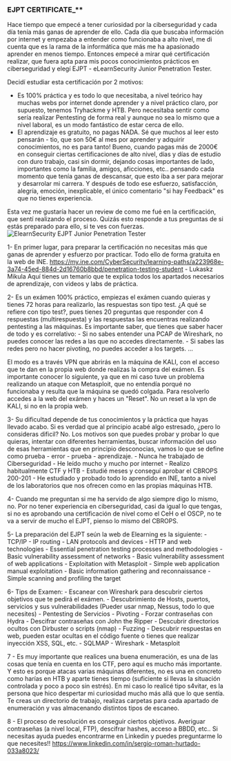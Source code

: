 ### EJPT CERTIFICATE_**
Hace tiempo que empecé a tener curiosidad por la ciberseguridad y cada día tenía más ganas de aprender de ello. Cada día que buscaba información por internet y empezaba a entender como funcionaba a alto nivel, me di cuenta que es la rama de la informática que más me ha apasionado aprender en menos tiempo. Entonces empecé a mirar qué certificación realizar, que fuera apta para mis pocos conocimientos prácticos en ciberseguridad y elegí EJPT - eLearnSecurity Junior Penetration Tester. 

Decidí estudiar esta certificación por 2 motivos:
- Es 100% práctica y es todo lo que necesitaba, a nivel teórico hay muchas webs por internet donde aprender y a nivel práctico claro, por supuesto, tenemos Tryhackme y HTB. Pero necesitaba sentir como sería realizar Pentesting de forma real y aunque no sea lo mismo que a nivel laboral, es un modo fantástico de estar cerca de ello.
- El aprendizaje es gratuito, no pagas NADA. Sé que muchos al leer esto pensarán - tio, que son 50€ al mes por aprender y adquirir conocimientos, no es para tanto! 
Bueno, cuando pagas más de 2000€ en conseguir ciertas certificaciones de alto nivel, días y días de estudio con duro trabajo, casi sin dormir, dejando cosas importantes de lado, importantes como la familia, amigos, aficciones, etc.. pensando cada momento que tenía ganas de descansar, que esto iba a ser para mejorar y desarrolar mi carrera. Y después de todo ese esfuerzo, satisfacción, alegría, emoción, inexplicable, el único comentario "si hay Feedback" es que no tienes experiencia.


Esta vez me gustaría hacer un review de como me fué en la certificación,  que sentí realizando el proceso. Quizás esto responde a tus preguntas de si estás preparado para ello, si te ves con fuerzas.
![ElearnSecurity EJPT Junior Penetration Tester](https://user-images.githubusercontent.com/87250597/125315948-e9ca7c80-e337-11eb-8a61-6b415cfb8a3a.JPG)


1- En primer lugar, para preparar la certificación no necesitas más que ganas de aprender y esfuerzo por practicar. Todo ello de forma gratuita en la web de INE.
https://my.ine.com/CyberSecurity/learning-paths/a223968e-3a74-45ed-884d-2d16760b8bbd/penetration-testing-student   - Lukaskz Mikula 
Aquí tienes un temario que te explica todos los apartados necesarios de aprendizaje, con videos y labs de práctica.

2- Es un exámen 100% práctico, empiezas el exámen cuando quieras y tienes 72 horas para realizarlo, las respuestas son tipo test.
¿A qué se refiere con tipo test?, pues tienes 20 preguntas que responder con 4 respuestas (multirespuesta) y las respuestas las encuentras realizando pentesting a las máquinas.
Es importante saber, que tienes que saber hacer de todo y es correlativo:
       - Si no sabes entender una PCAP de Wireshark, no puedes conocer las redes a las que no accedes directamente.
       - Si sabes las redes pero no hacer pivoting, no puedes acceder a los targets.
       ...

El modo es a través VPN que abrirás en la máquina de KALI, con el acceso que te dan en la propia web donde realizas la compra del exámen. Es importante conocer lo siguiente, ya que en mi caso tuve un problema realizando un ataque con Metasploit, que no entendía porqué no funcionaba y resulta que la máquina se quedó colgada.
Para resolverlo accedes a la web del exámen y haces un "Reset". No un reset a la vpn de KALI, si no en la propia web.

3- Su dificultad depende de tus conocimientos y la práctica que hayas llevado acabo. Si es verdad que al principio acabé algo estresado, ¿pero lo consideras dificil? No.
Los motivos son que puedes probar y probar lo que quieras, intentar con diferentes herramientas, buscar información del uso de esas herramientas que en principio desconocias, vamos lo que se define como prueba - error - prueba - aprendizaje.
        - Nunca he trabajado de Ciberseguridad
        - He leído mucho y mucho por internet
        - Realizo habitualmente CTF y HTB
        - Estudié meses y conseguí aprobar el CBROPS 200-201
        - He estudiado y probado todo lo aprendido en INE, tanto a nivel de los laboratorios que nos ofrecen como en las propias máquinas HTB.
        
4- Cuando me preguntan si me ha servido de algo siempre digo lo mismo, no. Por no tener experiencia en ciberseguridad, casi da igual lo que tengas, si no es aprobando una certificación de nivel como el CeH o el OSCP, no te va a servir de mucho el EJPT, pienso lo mismo del CBROPS.

5- La preparación del EJPT seún la web de Elearning es la siguiente:
        - TCP/IP
        - IP routing
        - LAN protocols and devices
        - HTTP and web technologies
        - Essential penetration testing processes and methodologies
        - Basic vulnerability assessment of networks
        - Basic vulnerability assessment of web applications
        - Exploitation with Metasploit
        - Simple web application manual exploitation
        - Basic information gathering and reconnaissance
        - Simple scanning and profiling the target

6- Tips de Examen:
        - Escanear con Wireshark para descubrir ciertos objetivos que te pedirá el exámen.
        - Descubrimiento de Hosts, puertos, servicios y sus vulnerabilidades (Pueder usar nmap, Nessus, todo lo que necesites)
        - Pentesting de Servicios 
        - Pivoting
        - Forzar contraseñas con Hydra
        - Descifrar contraseñas con John the Ripper
        - Descubrir directorios ocultos con Dirbuster o scripts (nmap)
        - Fuzzing
        - Descubrir respuestas en web, pueden estar ocultas en el código fuente o tienes que realizar inyección XSS, SQL, etc.
        - SQLMAP
        - Wireshark
        - Metasploit
 
7 - Es muy importante que realices una buena enumeración, es una de las cosas que tenía en cuenta en los CTF, pero aquí es mucho más importante. Y esto es porque atacas varias máquinas diferentes, no es una en concreto como harías en HTB y aparte tienes tiempo (suficiente si llevas la situación controlada y poco a poco sin estrés).
En mi caso lo realicé tipo s4vitar, es la persona que hico despertar mi curiosidad mucho más allá que lo que sentía. 
Te creas un directorio de trabajo, realizas carpetas para cada apartado de enumeración y vas almacenando distintos tipos de escaneo. 

8 - El proceso de resolución es conseguir ciertos objetivos. Averiguar contraseñas (a nivel local, FTP), descifrar hashes, acceso a BBDD, etc.. 
Si necesitas ayuda puedes encontrarme en Linkedin y puedes preguntarme lo que necesites!!
https://www.linkedin.com/in/sergio-roman-hurtado-033a8023/
